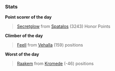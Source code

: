 

### Stats

**Point scorer of the day**
>[Secretglow](/#/character/Spatalos/12815) from [Spatalos](/#/ranking/Spatalos)  (3243) Honor Points


**Climber of the day**
>[Feell](/#/character/Vehalla/358454) from [Vehalla](/#/ranking/Vehalla)  (159) positions


**Worst of the day**
>[Raakem](/#/character/Kromede/1057926) from [Kromede](/#/ranking/Kromede)  (-46) positions


